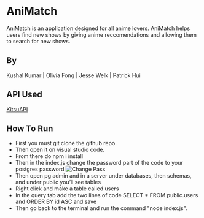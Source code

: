 # AniMatch
AniMatch is an application designed for all anime lovers. AniMatch helps users find new shows by giving anime reccomendations and allowing them to search for new shows.

## By
Kushal Kumar |
Olivia Fong |
Jesse Welk |
Patrick Hui

## API Used

[KitsuAPI](https://kitsu.docs.apiary.io/#)

## How To Run

- First you must git clone the github repo.
- Then open it on visual studio code.
- From there do npm i install
- Then in the index.js change the password part of the code to your postgres password
 ![Change Pass](https://github.com/KushalK04/AniMatch/assets/72050196/1290fb00-1d38-4071-8b51-0dee334c4d68)
- Then open pg admin and in a server under databases, then schemas, and under public you’ll see tables
- Right click and make a table called users
- In the query tab add the two lines of code SELECT * FROM public.users and ORDER BY id ASC and save
- Then go back to the terminal and run the command "node index.js".
